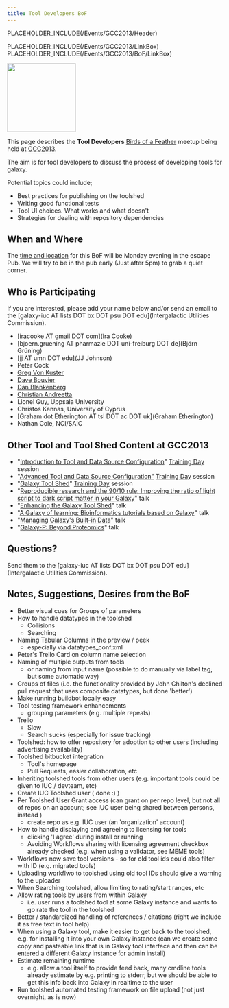 ```yaml
---
title: Tool Developers BoF
---
```

PLACEHOLDER_INCLUDE(/Events/GCC2013/Header)



PLACEHOLDER_INCLUDE(/Events/GCC2013/LinkBox)
PLACEHOLDER_INCLUDE(/Events/GCC2013/BoF/LinkBox)

<div class='left'><a href='/Events/GCC2013/BoF'><img src='/Images/Logos/GCC2013BoFLogo.png' alt='' width="160" /></a></div>

This page describes the **Tool Developers** [Birds of a Feather](/src/Events/GCC2013/BoF/index.md) meetup being held at [GCC2013](/src/Events/GCC2013/index.md).

The aim is for tool developers to discuss the process of developing tools for galaxy. 

Potential topics could include;

* Best practices for publishing on the toolshed
* Writing good functional tests
* Tool UI choices. What works and what doesn't
* Strategies for dealing with repository dependencies

## When and Where

The [time and location](/src/Events/GCC2013/BoF/index.md#bof-schedule) for this BoF will be Monday evening in the escape Pub. We will try to be in the pub early (Just after 5pm) to grab a quiet corner.

## Who is Participating

If you are interested, please add your name below and/or send an email to the [galaxy-iuc AT lists DOT bx DOT psu DOT edu](Intergalactic Utilities Commission).

* [iracooke AT gmail DOT com](Ira Cooke)
* [bjoern.gruening AT pharmazie DOT uni-freiburg DOT de](Björn Grüning)
* [jj AT umn DOT edu](JJ Johnson)
* Peter Cock
* [Greg Von Kuster](/src/greg_vonkuster/index.md)
* [Dave Bouvier](/src/DaveBouvier/index.md)
* [Dan Blankenberg](/src/Dan/index.md)
* [Christian Andreetta](http://www.computing.uni.no/staff?nickname=christiana)
* Lionel Guy, Uppsala University
* Christos Kannas, University of Cyprus
* [Graham dot Etherington AT tsl DOT ac DOT uk](Graham Etherington)
* Nathan Cole, NCI/SAIC

## Other Tool and Tool Shed Content at GCC2013

* "[Introduction to Tool and Data Source Configuration](/src/Events/GCC2013/TrainingDay/index.md#introduction_to_tool_and_data_source_configuration)" [Training Day](/src/Events/GCC2013/TrainingDay/index.md) session
* "[Advanced Tool and Data Source Configuration"](/src/Events/GCC2013/TrainingDay/index.md#advanced-tool-and-data-source-configuration) [Training Day](/src/Events/GCC2013/TrainingDay/index.md) session
* "[Galaxy Tool Shed](/src/Events/GCC2013/TrainingDay/index.md#galaxy-tool-shed)" [Training Day](/src/Events/GCC2013/TrainingDay/index.md) session
* "[Reproducible research and the 90/10 rule: Improving the ratio of light script to dark script matter in your Galaxy](/src/Events/GCC2013/Abstracts/index.md#reproducible-research-and-the-9010-rule-improving-the-ratio-of-light-script-to-dark-script-matter-in-your-galaxy)" talk
* "[Enhancing the Galaxy Tool Shed](/src/Events/GCC2013/Abstracts/index.md#enhancing-the-galaxy-tool-shed)" talk
* "[A Galaxy of learning: Bioinformatics tutorials based on Galaxy](/src/Events/GCC2013/Abstracts/index.md#a-galaxy-of-learning-bioinformatics-tutorials-based-on-galaxy)" talk
* "[Managing Galaxy's Built-in Data](/src/Events/GCC2013/Abstracts/index.md#managing-galaxys-built-in-data)" talk
* "[Galaxy-P: Beyond Proteomics](/src/Events/GCC2013/Abstracts/index.md#galaxy-p-beyond-proteomics)" talk

## Questions?

Send them to the [galaxy-iuc AT lists DOT bx DOT psu DOT edu](Intergalactic Utilities Commission).

## Notes, Suggestions, Desires from the BoF

* Better visual cues for Groups of parameters
* How to handle datatypes in the toolshed
  * Collisions
  * Searching
* Naming Tabular Columns in the preview / peek
  * especially via datatypes_conf.xml
* Peter's Trello Card on column name selection
* Naming of multiple outputs from tools
  * or naming from input name (possible to do manually via label tag, but some automatic way)
* Groups of files (i.e. the functionality provided by John Chilton's declined pull request that uses composite datatypes, but done 'better')
* Make running buildbot locally easy
* Tool testing framework enhancements
  * grouping parameters (e.g. multiple repeats)
* Trello
  * Slow
  * Search sucks (especially for issue tracking)
* Toolshed: how to offer repository for adoption to other users (including advertising availability)
* Toolshed bitbucket integration
  * Tool's homepage
  * Pull Requests, easier collaboration, etc
* Inheriting toolshed tools from other users (e.g. important tools could be given to IUC / devteam, etc)
* Create IUC Toolshed user ( done :) )
* Per Toolshed User Grant access (can grant on per repo level, but not all of repos on an account; see IUC user being shared between persons, instead )
  * create repo as e.g. IUC user (an 'organization' account)
* How to handle displaying and agreeing to licensing for tools
  * clicking 'I agree' during install or running
  * Avoiding Workflows sharing with licensing agreement checkbox already checked (e.g. when using a validator, see MEME tools)
* Workflows now save tool versions - so for old tool ids could also filter with ID (e.g. migrated tools)
* Uploading workflwo to toolshed using old tool IDs should give a warning to the uploader
* When Searching toolshed, allow limiting to rating/start ranges, etc
* Allow rating tools by users from within Galaxy
  * i.e. user runs a toolshed tool at some Galaxy instance and wants to go rate the tool in the toolshed
* Better / standardized handling of references / citations (right we include it as free text in tool help)
* When using a Galaxy tool, make it easier to get back to the toolshed, e.g. for installing it into your own Galaxy instance (can we create some copy and pasteable link that is in Galaxy tool interface and then can be entered a different Galaxy instance for admin install)
* Estimate remaining runtime
  * e.g. allow a tool itself to provide feed back, many cmdline tools already estimate by e.g. printing to stderr, but we should be able to get this info back into Galaxy in realtime to the user
* Run toolshed automated testing framework on file upload (not just overnight, as is now)
